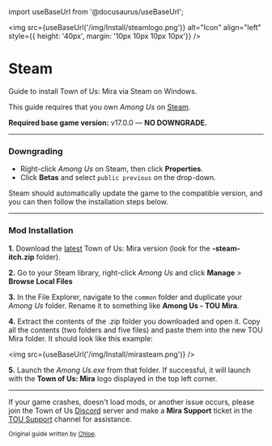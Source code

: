 import useBaseUrl from '@docusaurus/useBaseUrl';

<img src={useBaseUrl('/img/Install/steamlogo.png')} alt="Icon" align="left" style={{ height: '40px', margin: '10px 10px 10px 10px'}} />
# Steam 
Guide to install Town of Us: Mira via Steam on Windows.

This guide requires that you own *Among Us* on [Steam](https://store.steampowered.com/app/945360).

**Required base game version:** v17.0.0 — **NO DOWNGRADE.**

***
### Downgrading
* Right-click *Among Us* on Steam, then click **Properties**.
* Click **Betas** and select `public previous` on the drop-down.

Steam should automatically update the game to the compatible version, and you can then follow the installation steps below.

***

### Mod Installation

**1.** Download the [latest](https://github.com/AU-Avengers/TOU-Mira/releases/latest) Town of Us: Mira version (look for the **-steam-itch.zip** folder).

**2.** Go to your Steam library, right-click *Among Us* and click  **Manage**  >  **Browse Local Files**

**3.** In the File Explorer, navigate to the `common` folder and duplicate your *Among Us* folder. Rename it to something like **Among Us - TOU Mira**.

**4.** Extract the contents of the .zip folder you downloaded and open it. Copy all the contents (two folders and five files) and paste them into the new TOU Mira folder. It should look like this example:

<img src={useBaseUrl('/img/Install/mirasteam.png')} />

**5.** Launch the *Among Us.exe* from that folder. If successful, it will launch with the **Town of Us: Mira** logo displayed in the top left corner.

*** 
If your game crashes, doesn't load mods, or another issue occurs, please join the Town of Us [Discord](https://discord.gg/ugyc4EVUYZ) server and make a **Mira Support** ticket in the [TOU Support](https://discord.com/channels/890249154402586734/900986905154453504) channel for assistance.

<sub>Original guide written by [Chloe](https://totallychloe.carrd.co/).</sub>

